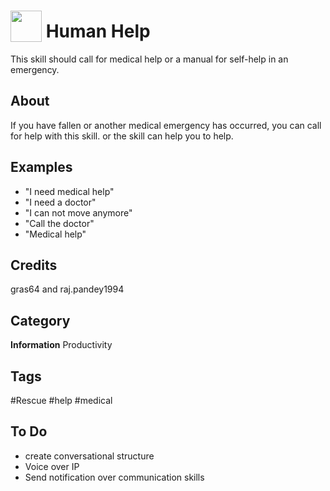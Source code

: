 # <img src="https://raw.githack.com/FortAwesome/Font-Awesome/master/svgs/solid/first-aid.svg" card_color="#40DBB0" width="50" height="50" style="vertical-align:bottom"/> Human Help
This skill should call for medical help or a manual for self-help in an emergency.

## About
If you have fallen or another medical emergency has occurred, you can call for help with this skill. or the skill can help you to help.

## Examples
* "I need medical help"
* "I need a doctor"
* "I can not move anymore"
* "Call the doctor"
* "Medical help"

## Credits
gras64 and raj.pandey1994

## Category
**Information**
Productivity

## Tags
#Rescue
#help
#medical

## To Do
* create conversational structure
* Voice over IP
* Send notification over communication skills

